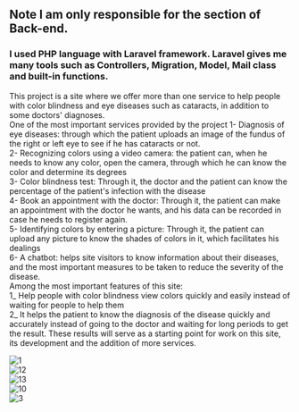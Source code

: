 ## Note I am only responsible for the section of Back-end.  
### I used PHP language with Laravel framework. Laravel gives me many tools such as Controllers, Migration, Model, Mail class and built-in functions.

This project is a site where we offer more than one service to help people with color blindness and eye diseases such as cataracts, in addition to some doctors' diagnoses.    
One of the most important services provided by the project
1- Diagnosis of eye diseases: through which the patient uploads an image of the fundus of the right or left eye to see if he has cataracts or not.    
2- Recognizing colors using a video camera: the patient can, when he needs to know any color, open the camera, through which he can know the color and determine its degrees    
3- Color blindness test: Through it, the doctor and the patient can know the percentage of the patient's infection with the disease      
4- Book an appointment with the doctor: Through it, the patient can make an appointment with the doctor he wants, and his data can be recorded in case he needs to register again.      
5- Identifying colors by entering a picture: Through it, the patient can upload any picture to know the shades of colors in it, which facilitates his dealings         
6- A chatbot: helps site visitors to know information about their diseases, and the most important measures to be taken to reduce the severity of the disease.       
Among the most important features of this site:     
1_ Help people with color blindness view colors quickly and easily instead of waiting for people to help them        
2_ It helps the patient to know the diagnosis of the disease quickly and accurately instead of going to the doctor and waiting for long periods to get the result. These results will serve as a starting point for work on this site, its development and the addition of more services.       

![1](https://github.com/AnasBarakat01/Graduation-Project/assets/155667484/f9aeba31-566f-4122-b10d-5534f17f3f39)      
![12](https://github.com/AnasBarakat01/Graduation-Project/assets/155667484/9e32a2f9-36bf-4b59-85bc-9f4e95ce50af)     
![13](https://github.com/AnasBarakat01/Graduation-Project/assets/155667484/ece86980-af40-412d-a153-6de6c703c1f5)  
![10](https://github.com/AnasBarakat01/Graduation-Project/assets/155667484/fcfd2b0a-d86a-4fd3-afea-554eb7bb0849)  
![3](https://github.com/AnasBarakat01/Graduation-Project/assets/155667484/5dc079b4-266c-4c4a-9325-7886de103186)






